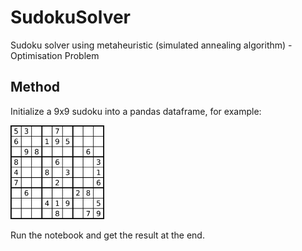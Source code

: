 # SudokuSolver
Sudoku solver using metaheuristic (simulated annealing algorithm) - Optimisation Problem

## Method

Initialize a 9x9 sudoku into a pandas dataframe, for example:

<img src="./sudoku99.png" alt="empty 9x9 sudoku" width="150" height="150">

Run the notebook and get the result at the end.
